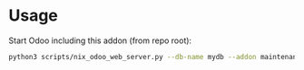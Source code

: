 # Usage

Start Odoo including this addon (from repo root):

```bash
python3 scripts/nix_odoo_web_server.py --db-name mydb --addon maintenance_project
```
